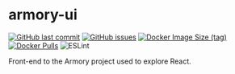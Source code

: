 # armory-ui

[![GitHub last commit](https://img.shields.io/github/last-commit/scartech/armory-ui)](https://github.com/scartech/armory-ui/commits/main)
[![GitHub issues](https://img.shields.io/github/issues-raw/scartech/armory-ui)](https://github.com/scartech/armory-ui/issues)
[![Docker Image Size (tag)](https://img.shields.io/docker/image-size/scartech70/armory-ui/latest)](https://hub.docker.com/r/scartech70/armory-ui)
[![Docker Pulls](https://img.shields.io/docker/pulls/scartech70/armory-ui)](https://hub.docker.com/r/scartech70/armory-ui)
![ESLint](https://github.com/scartech/armory-ui/actions/workflows/lint.yml/badge.svg)


Front-end to the Armory project used to explore React.

